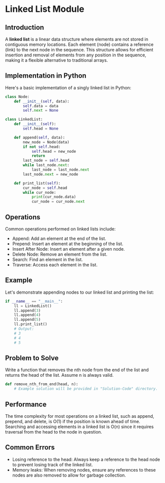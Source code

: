 # Linked List Module

## Introduction

A **linked list** is a linear data structure where elements are not stored in contiguous memory locations. Each element (node) contains a reference (link) to the next node in the sequence. This structure allows for efficient insertion and removal of elements from any position in the sequence, making it a flexible alternative to traditional arrays.

## Implementation in Python

Here's a basic implementation of a singly linked list in Python:

```python
class Node:
    def __init__(self, data):
        self.data = data
        self.next = None

class LinkedList:
    def __init__(self):
        self.head = None

    def append(self, data):
        new_node = Node(data)
        if not self.head:
            self.head = new_node
            return
        last_node = self.head
        while last_node.next:
            last_node = last_node.next
        last_node.next = new_node

    def print_list(self):
        cur_node = self.head
        while cur_node:
            print(cur_node.data)
            cur_node = cur_node.next
```

## Operations

Common operations performed on linked lists include:

- Append: Add an element at the end of the list.
- Prepend: Insert an element at the beginning of the list.
- Insert After Node: Insert an element after a given node.
- Delete Node: Remove an element from the list.
- Search: Find an element in the list.
- Traverse: Access each element in the list.

## Example

Let's demonstrate appending nodes to our linked list and printing the list:

```python
if __name__ == "__main__":
    ll = LinkedList()
    ll.append(3)
    ll.append(4)
    ll.append(5)
    ll.print_list()
    # Output:
    # 3
    # 4
    # 5
```

## Problem to Solve

Write a function that removes the nth node from the end of the list and returns the head of the list. Assume n is always valid.

```python
def remove_nth_from_end(head, n):
    # Example solution will be provided in "Solution-Code" directory.
```

## Performance

The time complexity for most operations on a linked list, such as append, prepend, and delete, is O(1) if the position is known ahead of time. Searching and accessing elements in a linked list is O(n) since it requires traversal from the head to the node in question.

## Common Errors

- Losing reference to the head: Always keep a reference to the head node to prevent losing track of the linked list.
- Memory leaks: When removing nodes, ensure any references to these nodes are also removed to allow for garbage collection.
